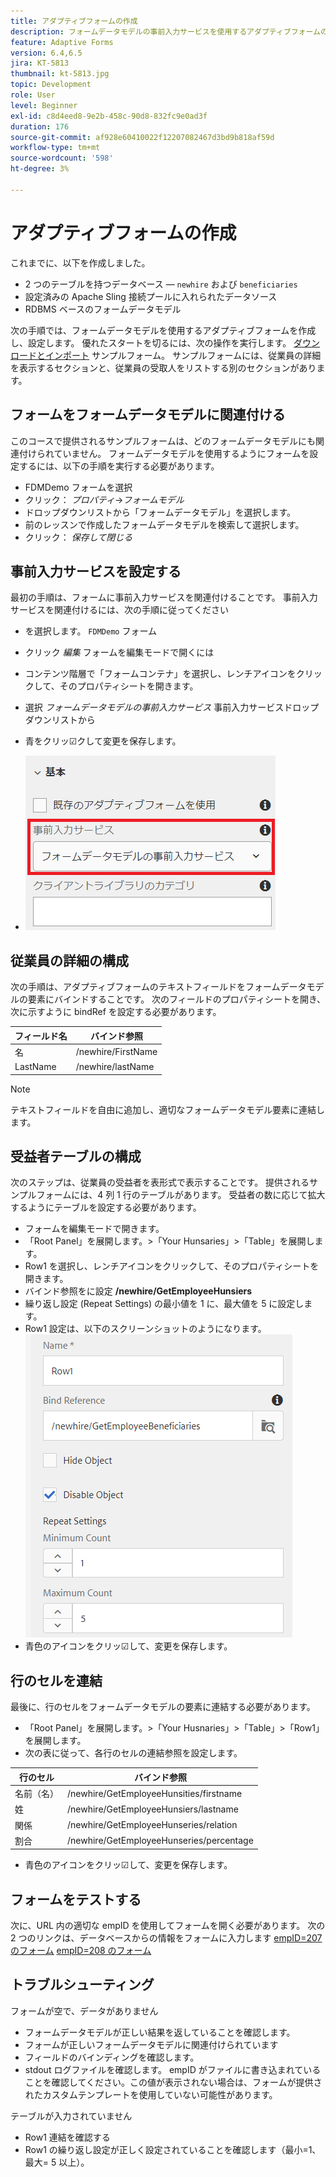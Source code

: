 ```yaml
---
title: アダプティブフォームの作成
description: フォームデータモデルの事前入力サービスを使用するアダプティブフォームの作成と設定
feature: Adaptive Forms
version: 6.4,6.5
jira: KT-5813
thumbnail: kt-5813.jpg
topic: Development
role: User
level: Beginner
exl-id: c8d4eed8-9e2b-458c-90d8-832fc9e0ad3f
duration: 176
source-git-commit: af928e60410022f12207082467d3bd9b818af59d
workflow-type: tm+mt
source-wordcount: '598'
ht-degree: 3%

---
```


# アダプティブフォームの作成

これまでに、以下を作成しました。

* 2 つのテーブルを持つデータベース — `newhire` および `beneficiaries`
* 設定済みの Apache Sling 接続プールに入れられたデータソース
* RDBMS ベースのフォームデータモデル

次の手順では、フォームデータモデルを使用するアダプティブフォームを作成し、設定します。  優れたスタートを切るには、次の操作を実行します。 [ダウンロードとインポート](assets/fdm-demo-af.zip) サンプルフォーム。 サンプルフォームには、従業員の詳細を表示するセクションと、従業員の受取人をリストする別のセクションがあります。

## フォームをフォームデータモデルに関連付ける

このコースで提供されるサンプルフォームは、どのフォームデータモデルにも関連付けられていません。 フォームデータモデルを使用するようにフォームを設定するには、以下の手順を実行する必要があります。

* FDMDemo フォームを選択
* クリック： _プロパティ_->_フォームモデル_
* ドロップダウンリストから「フォームデータモデル」を選択します。
* 前のレッスンで作成したフォームデータモデルを検索して選択します。
* クリック： _保存して閉じる_

## 事前入力サービスを設定する

最初の手順は、フォームに事前入力サービスを関連付けることです。 事前入力サービスを関連付けるには、次の手順に従ってください

* を選択します。 `FDMDemo` フォーム
* クリック _編集_ フォームを編集モードで開くには
* コンテンツ階層で「フォームコンテナ」を選択し、レンチアイコンをクリックして、そのプロパティシートを開きます。
* 選択 _フォームデータモデルの事前入力サービス_ 事前入力サービスドロップダウンリストから
* 青をクリッ☑クして変更を保存します。

* ![prefill-service](assets/fdm-prefill.png)

## 従業員の詳細の構成

次の手順は、アダプティブフォームのテキストフィールドをフォームデータモデルの要素にバインドすることです。 次のフィールドのプロパティシートを開き、次に示すように bindRef を設定する必要があります。


| フィールド名 | バインド参照 |
|------------|--------------------|
| 名 | /newhire/FirstName |
| LastName | /newhire/lastName |

>[!NOTE]
>
>テキストフィールドを自由に追加し、適切なフォームデータモデル要素に連結します。

## 受益者テーブルの構成

次のステップは、従業員の受益者を表形式で表示することです。 提供されるサンプルフォームには、4 列 1 行のテーブルがあります。 受益者の数に応じて拡大するようにテーブルを設定する必要があります。

* フォームを編集モードで開きます。
* 「Root Panel」を展開します。>「Your Hunsaries」>「Table」を展開します。
* Row1 を選択し、レンチアイコンをクリックして、そのプロパティシートを開きます。
* バインド参照をに設定 **/newhire/GetEmployeeHunsiers**
* 繰り返し設定 (Repeat Settings) の最小値を 1 に、最大値を 5 に設定します。
* Row1 設定は、以下のスクリーンショットのようになります。
  ![行を設定](assets/configure-row.PNG)
* 青色のアイコンをクリッ☑して、変更を保存します。

## 行のセルを連結

最後に、行のセルをフォームデータモデルの要素に連結する必要があります。

* 「Root Panel」を展開します。>「Your Husnaries」>「Table」>「Row1」を展開します。
* 次の表に従って、各行のセルの連結参照を設定します。

| 行のセル | バインド参照 |
|------------|----------------------------------------------|
| 名前（名） | /newhire/GetEmployeeHunsities/firstname |
| 姓 | /newhire/GetEmployeeHunsiers/lastname |
| 関係 | /newhire/GetEmployeeHunseries/relation |
| 割合 | /newhire/GetEmployeeHunseries/percentage |

* 青色のアイコンをクリッ☑して、変更を保存します。

## フォームをテストする

次に、URL 内の適切な empID を使用してフォームを開く必要があります。 次の 2 つのリンクは、データベースからの情報をフォームに入力します
[empID=207 のフォーム](http://localhost:4502/content/dam/formsanddocuments/fdmdemo/jcr:content?wcmmode=disabled&amp;empID=207)
[empID=208 のフォーム](http://localhost:4502/content/dam/formsanddocuments/fdmdemo/jcr:content?wcmmode=disabled&amp;empID=208)

## トラブルシューティング

フォームが空で、データがありません

* フォームデータモデルが正しい結果を返していることを確認します。
* フォームが正しいフォームデータモデルに関連付けられています
* フィールドのバインディングを確認します。
* stdout ログファイルを確認します。 empID がファイルに書き込まれていることを確認してください。この値が表示されない場合は、フォームが提供されたカスタムテンプレートを使用していない可能性があります。

テーブルが入力されていません

* Row1 連結を確認する
* Row1 の繰り返し設定が正しく設定されていることを確認します（最小=1、最大= 5 以上）。
